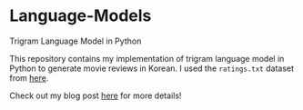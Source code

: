 # Language-Models
Trigram Language Model in Python

This repository contains my implementation of trigram language model in Python to generate movie reviews in Korean. I used the `ratings.txt` dataset from [here](https://github.com/e9t/nsmc).

Check out my blog post [here](https://stathwang.github.io/generating-movie-reviews-in-korean-with-language-modeling.html) for more details!
